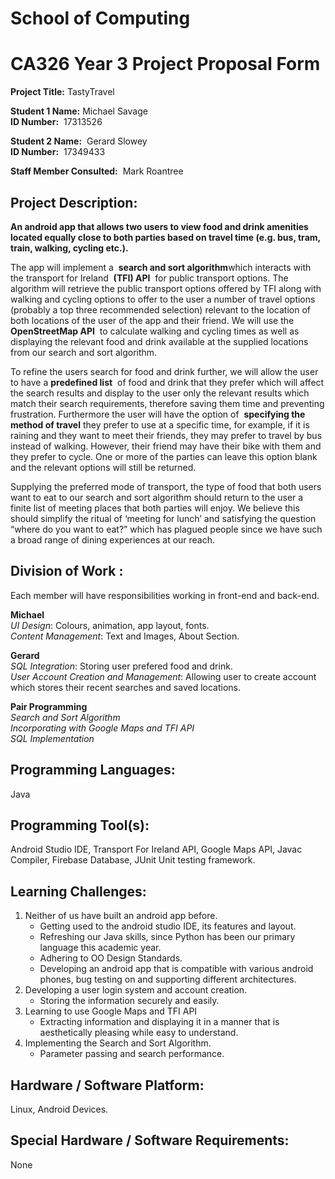 # School of Computing

# CA326 Year 3 Project Proposal Form

**Project Title:** ​TastyTravel

**Student 1 Name:** Michael Savage <br/>
**ID Number:** ​ 17313526

**Student 2 Name:** ​ Gerard Slowey <br/>
**ID Number:** ​ 17349433

**Staff Member Consulted:** ​ Mark Roantree

## Project Description:
**An android app that allows two users to view food and drink amenities located equally
close to both parties based on travel time (e.g. bus, tram, train, walking, cycling etc.).**

The app will implement a ​ **search and sort algorithm** ​which interacts with​ ​the transport for
Ireland ​ **(TFI) API** ​ for public transport options. The algorithm will retrieve the public transport
options offered by TFI along with walking and cycling options to offer to the user a number of
travel options (probably a top three recommended selection) relevant to the location of both
locations of the user of the app and their friend.
We will use the ​ **OpenStreetMap API** ​ to calculate walking and cycling times as well as
displaying the relevant food and drink available at the supplied locations from our search and
sort algorithm. <br/>

To refine the users search for food and drink further, we will allow the user to have a
**predefined list** ​ of food and drink that they prefer which will affect the search results and
display to the user only the relevant results which match their search requirements, therefore
saving them time and preventing frustration.
Furthermore the user will have the option of ​ **specifying the method of travel** ​they prefer to
use at a specific time, for example, if it is raining and they want to meet their friends, they
may prefer to travel by bus instead of walking. However, their friend may have their bike with
them and they prefer to cycle. One or more of the parties can leave this option blank and the
relevant options will still be returned. <br/>

Supplying the preferred mode of transport, the type of food that both users want to eat to our
search and sort algorithm should return to the user a finite list of meeting places that both
parties will enjoy. We believe this should simplify the ritual of ‘meeting for lunch’ and
satisfying the question “where do you want to eat?” which has plagued people since we have
such a broad range of dining experiences at our reach.

## Division of Work ​:
Each member will have responsibilities working in front-end and back-end. <br/>

**Michael** <br/>
_UI Design_: Colours, animation, app layout, fonts. <br/>
_Content Management_: Text and Images, About Section.

**Gerard** <br/>
_SQL Integration_: Storing user prefered food and drink. <br/>
_User Account Creation and Management_: Allowing user to create account which stores their recent searches and saved locations.

**Pair Programming** <br/>
_Search and Sort Algorithm_ <br/>
_Incorporating with Google Maps and TFI API_ <br/>
_SQL Implementation_ <br/>

## Programming Languages:
Java

## Programming Tool(s):
Android Studio IDE, Transport For Ireland API, Google Maps API, Javac Compiler, Firebase
Database, JUnit Unit testing framework.


## Learning Challenges:
1. Neither of us have built an android app before.
    - Getting used to the android studio IDE, its features and layout.
    - Refreshing our Java skills, since Python has been our primary language this academic year.
    - Adhering to OO Design Standards.
    - Developing an android app that is compatible with various android phones, bug testing on and supporting different architectures.
2. Developing a user login system and account creation.
    - Storing the information securely and easily.
3. Learning to use Google Maps and TFI API
    - Extracting information and displaying it in a manner that is aesthetically
       pleasing while easy to understand.
4. Implementing the Search and Sort Algorithm.
    - Parameter passing and search performance.

## Hardware / Software Platform:
Linux, Android Devices.

## Special Hardware / Software Requirements:
None


